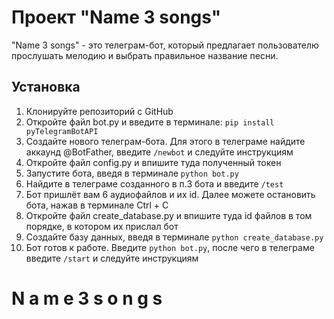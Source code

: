 # Проект "Name 3 songs"

"Name 3 songs" - это телеграм-бот, который предлагает пользователю прослушать мелодию и выбрать правильное название песни.

## Установка

1. Клонируйте репозиторий с GitHub
2. Откройте файл bot.py и введите в терминале: `pip install pyTelegramBotAPI` 
3. Создайте нового телеграм-бота. Для этого в телеграме найдите аккаунд @BotFather, введите `/newbot` и следуйте инструкциям 
4. Откройте файл config.py и впишите туда полученный токен
5. Запустите бота, введя в терминале `python bot.py`
6. Найдите в телеграме созданного в п.3 бота и введите `/test`
7. Бот пришлёт вам 6 аудиофайлов и их id. Далее можете остановить бота, нажав в терминале Ctrl + C
8. Откройте файл create_database.py и впишите туда id файлов в том порядке, в котором их прислал бот 
9. Создайте базу данных, введя в терминале `python create_database.py`
10. Бот готов к работе. Введите `python bot.py`, после чего в телеграме введите `/start` и следуйте инструкциям
 
 #   N a m e 3 s o n g s  
 